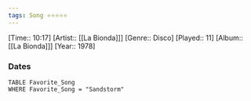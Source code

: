 ```yaml
---
tags: Song ⭐⭐⭐⭐⭐ 
---
```

[Time:: 10:17]
[Artist:: [[La Bionda]]]
[Genre:: Disco]
[Played:: 11]
[Album:: [[La Bionda]]]
[Year:: 1978]
### Dates
````dataview
TABLE Favorite_Song
WHERE Favorite_Song = "Sandstorm"
````